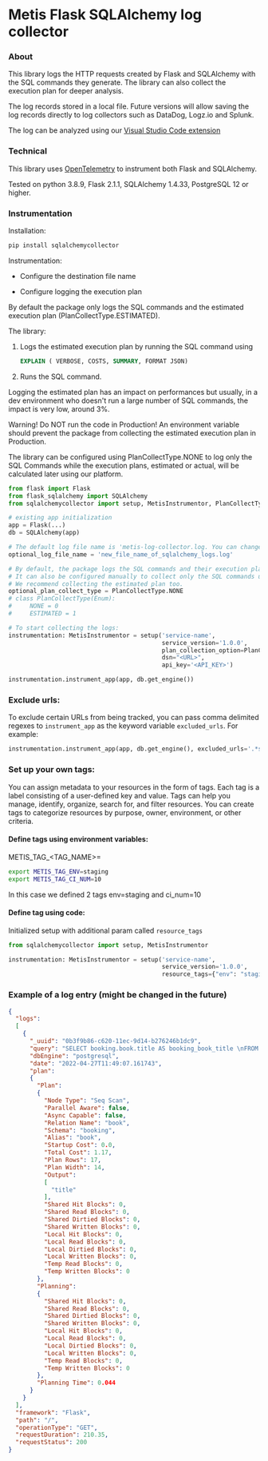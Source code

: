 # Metis Flask SQLAlchemy log collector

### About
This library logs the HTTP requests created by Flask and SQLAlchemy with the SQL commands they generate. The library can also collect the execution plan for deeper analysis.

The log records stored in a local file. Future versions will allow saving the log records directly to log collectors such as DataDog, Logz.io and Splunk.

The log can be analyzed using our [Visual Studio Code extension](https://marketplace.visualstudio.com/items?itemName=Metis.dba-ai-vscode)

### Technical

This library uses [OpenTelemetry](https://pypi.org/project/opentelemetry-sdk/) to instrument both Flask and SQLAlchemy.

Tested on python 3.8.9, Flask 2.1.1, SQLAlchemy 1.4.33, PostgreSQL 12 or higher.

### Instrumentation
Installation:
```bash
pip install sqlalchemycollector
```
Instrumentation:

* Configure the destination file name

* Configure logging the execution plan

By default the package only logs the SQL commands and the estimated execution plan (PlanCollectType.ESTIMATED).

The library:

1. Logs the estimated execution plan by running the SQL command using
    ```sql
    EXPLAIN ( VERBOSE, COSTS, SUMMARY, FORMAT JSON)
    ```
2. Runs the SQL command.

Logging the estimated plan has an impact on performances but usually, in a dev environment who doesn't run a large number of SQL commands, the impact is very low, around 3%.

Warning! Do NOT run the code in Production! An environment variable should prevent the package from collecting the estimated execution plan  in Production.

The library can be configured using PlanCollectType.NONE to log only the SQL Commands while the execution plans, estimated or actual, will be calculated later using our platform.

```python
from flask import Flask
from flask_sqlalchemy import SQLAlchemy
from sqlalchemycollector import setup, MetisInstrumentor, PlanCollectType

# existing app initialization
app = Flask(...)
db = SQLAlchemy(app)

# The default log file name is 'metis-log-collector.log. You can change the default name. 
optional_log_file_name = 'new_file_name_of_sqlalchemy_logs.log'

# By default, the package logs the SQL commands and their execution plan. 
# It can also be configured manually to collect only the SQL commands using PlanCollectType.NONE. 
# We recommend collecting the estimated plan too.
optional_plan_collect_type = PlanCollectType.NONE
# class PlanCollectType(Enum):
#     NONE = 0
#     ESTIMATED = 1

# To start collecting the logs:
instrumentation: MetisInstrumentor = setup('service-name',
                                           service_version='1.0.0',
                                           plan_collection_option=PlanCollectType.ESTIMATED,
                                           dsn="<URL>",
                                           api_key='<API_KEY>')

instrumentation.instrument_app(app, db.get_engine())
```
### Exclude urls:
To exclude certain URLs from being tracked, you can pass comma delimited regexes
to `instrument_app` as the keyword variable `excluded_urls`. For example:
```python
instrumentation.instrument_app(app, db.get_engine(), excluded_urls='.*static/,favicon.ico')
```

### Set up your own tags:
You can assign metadata to your resources in the form of tags.
Each tag is a label consisting of a user-defined key and value.
Tags can help you manage, identify, organize, search for, and filter resources.
You can create tags to categorize resources by purpose, owner, environment, or other criteria.

#### Define tags using environment variables:
METIS_TAG_<TAG_NAME>=<VALUE>

```bash
export METIS_TAG_ENV=staging
export METIS_TAG_CI_NUM=10
```
In this case we defined 2 tags env=staging and ci_num=10

#### Define tag using code:
Initialized setup with additional param called `resource_tags`

```python
from sqlalchemycollector import setup, MetisInstrumentor

instrumentation: MetisInstrumentor = setup('service-name',
                                           service_version='1.0.0',
                                           resource_tags={"env": "staging"})
```

### Example of a log entry (might be changed in the future)
```json
{
  "logs":
  [
    {
      "_uuid": "0b3f9b86-c620-11ec-9d14-b276246b1dc9",
      "query": "SELECT booking.book.title AS booking_book_title \nFROM booking.book",
      "dbEngine": "postgresql",
      "date": "2022-04-27T11:49:07.161743",
      "plan":
      {
        "Plan":
        {
          "Node Type": "Seq Scan",
          "Parallel Aware": false,
          "Async Capable": false,
          "Relation Name": "book",
          "Schema": "booking",
          "Alias": "book",
          "Startup Cost": 0.0,
          "Total Cost": 1.17,
          "Plan Rows": 17,
          "Plan Width": 14,
          "Output":
          [
            "title"
          ],
          "Shared Hit Blocks": 0,
          "Shared Read Blocks": 0,
          "Shared Dirtied Blocks": 0,
          "Shared Written Blocks": 0,
          "Local Hit Blocks": 0,
          "Local Read Blocks": 0,
          "Local Dirtied Blocks": 0,
          "Local Written Blocks": 0,
          "Temp Read Blocks": 0,
          "Temp Written Blocks": 0
        },
        "Planning":
        {
          "Shared Hit Blocks": 0,
          "Shared Read Blocks": 0,
          "Shared Dirtied Blocks": 0,
          "Shared Written Blocks": 0,
          "Local Hit Blocks": 0,
          "Local Read Blocks": 0,
          "Local Dirtied Blocks": 0,
          "Local Written Blocks": 0,
          "Temp Read Blocks": 0,
          "Temp Written Blocks": 0
        },
        "Planning Time": 0.044
      }
    }
  ],
  "framework": "Flask",
  "path": "/",
  "operationType": "GET",
  "requestDuration": 210.35,
  "requestStatus": 200
}
```
